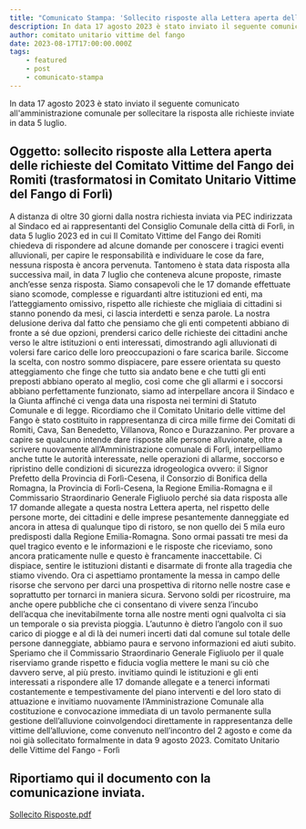 ```yaml
---
title: "Comunicato Stampa: 'Sollecito risposte alla Lettera aperta delle richieste'"
description: In data 17 agosto 2023 è stato inviato il seguente comunicato all'amministrazione comunale per sollecitare la risposta alle richieste inviate in data 5 luglio.
author: comitato unitario vittime del fango
date: 2023-08-17T17:00:00.000Z
tags: 
    - featured
    - post
    - comunicato-stampa
---
```


In data 17 agosto 2023 è stato inviato il seguente comunicato all'amministrazione comunale per sollecitare la risposta alle richieste inviate in data 5 luglio.

## Oggetto: sollecito risposte alla Lettera aperta delle richieste del Comitato Vittime del Fango dei Romiti (trasformatosi in Comitato Unitario Vittime del Fango di Forlì)

A distanza di oltre 30 giorni dalla nostra richiesta inviata via PEC indirizzata al Sindaco ed ai rappresentanti del Consiglio Comunale della città di Forlì, in data 5 luglio 2023 ed in cui Il Comitato Vittime del Fango dei Romiti chiedeva di rispondere ad alcune domande per conoscere i tragici eventi alluvionali, per capire le responsabilità e individuare le cose da fare, nessuna risposta è ancora pervenuta.
Tantomeno è stata data risposta alla successiva mail, in data 7 luglio che conteneva alcune proposte, rimaste anch’esse senza risposta.
Siamo consapevoli che le 17 domande effettuate siano scomode, complesse e riguardanti altre istituzioni ed enti, ma l’atteggiamento omissivo, rispetto alle richieste che migliaia di cittadini si stanno ponendo da mesi, ci lascia interdetti e senza parole.
La nostra delusione deriva dal fatto che pensiamo che gli enti competenti abbiano di fronte a sé due opzioni,
prendersi carico delle richieste dei cittadini anche verso le altre istituzioni o enti interessati, dimostrando agli alluvionati di volersi fare carico delle loro preoccupazioni o fare scarica barile.
Siccome la scelta, con nostro sommo dispiacere, pare essere orientata su questo atteggiamento che finge che tutto sia andato bene e che tutti gli enti preposti abbiano operato al meglio, così come che gli allarmi e i
soccorsi abbiano perfettamente funzionato, siamo ad interpellare ancora il Sindaco e la Giunta affinché ci venga data una risposta nei termini di Statuto Comunale e di legge.
Ricordiamo che il Comitato Unitario delle vittime del Fango è stato costituito in rappresentanza di circa mille firme dei Comitati di Romiti, Cava, San Benedetto, Villanova, Ronco e Durazzanino.
Per provare a capire se qualcuno intende dare risposte alle persone alluvionate, oltre a scrivere nuovamente all’Amministrazione comunale di Forlì, interpelliamo anche tutte le autorità interessate, nelle operazioni di allarme, soccorso e ripristino delle condizioni di sicurezza idrogeologica ovvero: il Signor Prefetto della Provincia di Forlì-Cesena, il Consorzio di Bonifica della Romagna, la Provincia di Forlì-Cesena, la Regione Emilia-Romagna e il Commissario Straordinario Generale Figliuolo perché sia data risposta alle 17 domande allegate a questa nostra Lettera aperta, nel rispetto delle persone morte, dei cittadini e delle imprese pesantemente danneggiate ed ancora in attesa di qualunque tipo di ristoro, se non quello dei 5 mila euro predisposti dalla Regione Emilia-Romagna.
Sono ormai passati tre mesi da quel tragico evento e le informazioni e le risposte che riceviamo, sono ancora praticamente nulle e questo è francamente inaccettabile.
Ci dispiace, sentire le istituzioni distanti e disarmate di fronte alla tragedia che stiamo vivendo.
Ora ci aspettiamo prontamente la messa in campo delle risorse che servono per darci una prospettiva di ritorno nelle nostre case e soprattutto per tornarci in maniera sicura. Servono soldi per ricostruire, ma anche opere pubbliche che ci consentano di vivere senza l’incubo dell’acqua che inevitabilmente torna alle nostre menti ogni qualvolta ci sia un temporale o sia prevista pioggia.
L’autunno è dietro l’angolo con il suo carico di piogge e al di là dei numeri incerti dati dal comune sul totale delle persone danneggiate, abbiamo paura e servono informazioni ed aiuti subito. Speriamo che il Commissario Straordinario Generale Figliuolo per il quale riserviamo grande rispetto e fiducia voglia mettere le mani su ciò che davvero serve, al più presto.
invitiamo quindi
le istituzioni e gli enti interessati a rispondere alle 17 domande allegate e a tenerci informati costantemente e tempestivamente del piano interventi e del loro stato di attuazione e invitiamo nuovamente l’Amministrazione
Comunale alla costituzione e convocazione immediata di un tavolo permanente sulla gestione dell’alluvione coinvolgendoci direttamente in rappresentanza delle vittime dell’alluvione, come convenuto nell’incontro del 2 agosto e come da noi già sollecitato formalmente in data 9 agosto 2023.
Comitato Unitario delle Vittime del Fango - Forlì

## Riportiamo qui il documento con la comunicazione inviata.
[Sollecito Risposte.pdf](/static/pdf/2023-08-17-perche-il-comune-non-risponde.pdf)